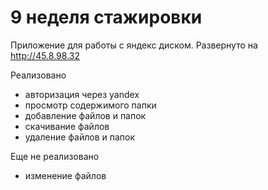 # 9 неделя стажировки

Приложение для работы с яндекс диском.
Развернуто на http://45.8.98.32

Реализовано
 - авторизация через yandex
 - просмотр содержимого папки
 - добавление файлов и папок
 - скачивание файлов
 - удаление файлов и папок

Еще не реализовано
 - изменение файлов